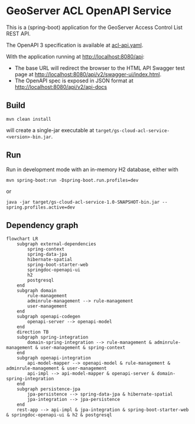 # GeoServer ACL OpenAPI Service

This is a (spring-boot) application for the GeoServer Access Control List REST API.

The OpenAPI 3 specification is available at [acl-api.yaml](../../../acl/openapi/acl-api.yaml).

With the application running at [http://localhost:8080/api](http://localhost:8080/api):

- The base URL will redirect the browser to the HTML API Swagger test page at [http://localhost:8080/api/v2/swagger-ui/index.html](http://localhost:8080/api/v2/swagger-ui/index.html).
- The OpenAPI spec is exposed in JSON format at [http://localhost:8080/api/v2/api-docs](http://localhost:8080/api/v2/api-docs)


## Build

```
mvn clean install
```

will create a single-jar executable at `target/gs-cloud-acl-service-<version>-bin.jar`.

## Run

Run in development mode with an in-memory H2 database, either with

	mvn spring-boot:run -Dspring-boot.run.profiles=dev

or

	java -jar target/gs-cloud-acl-service-1.0-SNAPSHOT-bin.jar --spring.profiles.active=dev

## Dependency graph

```mermaid
flowchart LR
	subgraph external-dependencies
		spring-context
		spring-data-jpa
		hibernate-spatial
		spring-boot-starter-web
		springdoc-openapi-ui
		h2
		postgresql
	end
	subgraph domain
		rule-management
		adminrule-management --> rule-management
		user-management
	end
	subgraph openapi-codegen
		openapi-server --> openapi-model
	end
	direction TB
	subgraph spring-integration
		domain-spring-integration --> rule-management & adminrule-management & user-management & spring-context
	end
	subgraph openapi-integration
		api-model-mapper --> openapi-model & rule-management & adminrule-management & user-management
		api-impl --> api-model-mapper & openapi-server & domain-spring-integration
	end
	subgraph persistence-jpa
		jpa-persistence --> spring-data-jpa & hibernate-spatial
		jpa-integration --> jpa-persistence
	end
	rest-app --> api-impl & jpa-integration & spring-boot-starter-web & springdoc-openapi-ui & h2 & postgresql
```
